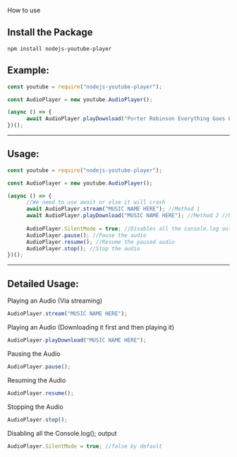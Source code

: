 How to use

## Install the Package

```batch
npm install nodejs-youtube-player
```
## Example:

```javascript
const youtube = require("nodejs-youtube-player");

const AudioPlayer = new youtube.AudioPlayer();

(async () => {
      await AudioPlayer.playDownload("Porter Robinson Everything Goes On");
})();
```

-----------------

## Usage:

```javascript
const youtube = require("nodejs-youtube-player");

const AudioPlayer = new youtube.AudioPlayer();

(async () => {
      //We need to use await or else it will crash
      await AudioPlayer.stream("MUSIC NAME HERE"); //Method 1
      await AudioPlayer.playDownload("MUSIC NAME HERE"); //Method 2 //RECOMMENDED
      
      AudioPlayer.SilentMode = true; //Disables all the console.log output
      AudioPlayer.pause(); //Pause the audio
      AudioPlayer.resume(); //Resume the paused audio
      AudioPlayer.stop(); //Stop the audio
})();
```



-----------------


## Detailed Usage:


Playing an Audio (Via streaming)
```javascript
AudioPlayer.stream("MUSIC NAME HERE");
```

Playing an Audio (Downloading it first and then playing it)
```javascript
AudioPlayer.playDownload("MUSIC NAME HERE");
```

Pausing the Audio
```javascript
AudioPlayer.pause();
```

Resuming the Audio
```javascript
AudioPlayer.resume();
```

Stopping the Audio
```javascript
AudioPlayer.stop();
```

Disabling all the Console.log(); output
```javascript
AudioPlayer.SilentMode = true; //false by default
```
